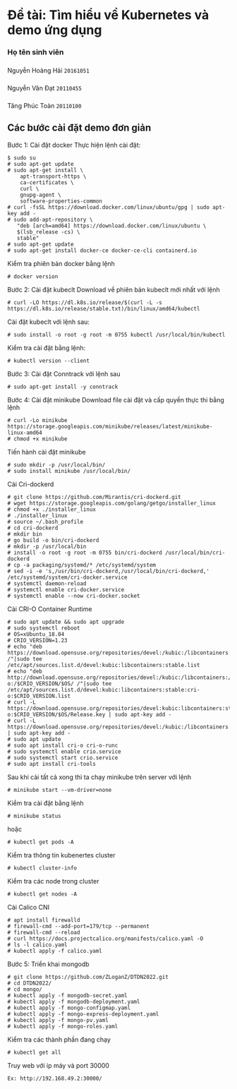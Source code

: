 # Đề tài: Tìm hiểu về Kubernetes và demo ứng dụng

### Họ tên sinh viên
###
Nguyễn Hoàng Hải `20161051`
###
Nguyễn Văn Đạt `20110455`
###
Tăng Phúc Toàn `20110100`
###
## Các bước cài đặt demo đơn giản
Bước 1: Cài đặt docker
Thực hiện lệnh cài đặt:
```
$ sudo su 
# sudo apt-get update
# sudo apt-get install \
    apt-transport-https \
    ca-certificates \
    curl \
    gnupg-agent \
    software-properties-common
# curl -fsSL https://download.docker.com/linux/ubuntu/gpg | sudo apt-key add -
# sudo add-apt-repository \
   "deb [arch=amd64] https://download.docker.com/linux/ubuntu \
   $(lsb_release -cs) \
   stable"
# sudo apt-get update
# sudo apt-get install docker-ce docker-ce-cli containerd.io
```
Kiểm tra phiên bản docker bằng lệnh
```
# docker version
```
Bước 2: Cài đặt kubeclt
Download về phiên bản kubeclt mới nhất với lệnh
```
# curl -LO https://dl.k8s.io/release/$(curl -L -s https://dl.k8s.io/release/stable.txt)/bin/linux/amd64/kubectl
```
Cài đặt kubeclt với lệnh sau:
```
# sudo install -o root -g root -m 0755 kubectl /usr/local/bin/kubectl
```
Kiểm tra cài đặt bằng lệnh:
```
# kubectl version --client
```
Bước 3: Cài đặt Conntrack với lệnh sau
```
# sudo apt-get install -y conntrack
```
Bước 4: Cài đặt minikube
Download file cài đặt và cấp quyền thực thi bằng lệnh
```
# curl -Lo minikube https://storage.googleapis.com/minikube/releases/latest/minikube-linux-amd64
# chmod +x minikube
```
Tiến hành cài đặt minikube
```
# sudo mkdir -p /usr/local/bin/
# sudo install minikube /usr/local/bin/
```
Cài Cri-dockerd
```
# git clone https://github.com/Mirantis/cri-dockerd.git
# wget https://storage.googleapis.com/golang/getgo/installer_linux
# chmod +x ./installer_linux
# ./installer_linux
# source ~/.bash_profile
# cd cri-dockerd
# mkdir bin
# go build -o bin/cri-dockerd
# mkdir -p /usr/local/bin
# install -o root -g root -m 0755 bin/cri-dockerd /usr/local/bin/cri-dockerd
# cp -a packaging/systemd/* /etc/systemd/system
# sed -i -e 's,/usr/bin/cri-dockerd,/usr/local/bin/cri-dockerd,' /etc/systemd/system/cri-docker.service
# systemctl daemon-reload
# systemctl enable cri-docker.service
# systemctl enable --now cri-docker.socket
```
Cài CRI-O Container Runtime
```
# sudo apt update && sudo apt upgrade
# sudo systemctl reboot
# OS=xUbuntu_18.04
# CRIO_VERSION=1.23
# echo "deb https://download.opensuse.org/repositories/devel:/kubic:/libcontainers:/stable/$OS/ /"|sudo tee /etc/apt/sources.list.d/devel:kubic:libcontainers:stable.list
# echo "deb http://download.opensuse.org/repositories/devel:/kubic:/libcontainers:/stable:/cri-o:/$CRIO_VERSION/$OS/ /"|sudo tee /etc/apt/sources.list.d/devel:kubic:libcontainers:stable:cri-o:$CRIO_VERSION.list
# curl -L https://download.opensuse.org/repositories/devel:kubic:libcontainers:stable:cri-o:$CRIO_VERSION/$OS/Release.key | sudo apt-key add -
# curl -L https://download.opensuse.org/repositories/devel:/kubic:/libcontainers:/stable/$OS/Release.key | sudo apt-key add -
# sudo apt update
# sudo apt install cri-o cri-o-runc
# sudo systemctl enable crio.service
# sudo systemctl start crio.service
# sudo apt install cri-tools
```
Sau khi cài tất cả xong thì ta chạy minikube trên server với lệnh
```
# minikube start --vm-driver=none
```
Kiểm tra cài đặt bằng lệnh
```
# minikube status
```
hoặc
```
# kubectl get pods -A
```
Kiểm tra thông tin kubenertes cluster
```
# kubectl cluster-info
```
Kiểm tra các node trong cluster
```
# kubectl get nodes -A
```
Cài Calico CNI
```
# apt install firewalld
# firewall-cmd --add-port=179/tcp --permanent
# firewall-cmd --reload
# curl https://docs.projectcalico.org/manifests/calico.yaml -O
# ls -l calico.yaml
# kubectl apply -f calico.yaml
```
Bước 5: Triển khai mongodb
```
# git clone https://github.com/ZLoganZ/DTDN2022.git
# cd DTDN2022/
# cd mongo/
# kubectl apply -f mongodb-secret.yaml
# kubectl apply -f mongodb-deployment.yaml 
# kubectl apply -f mongo-configmap.yaml
# kubectl apply -f mongo-express-deployment.yaml
# kubectl apply -f mongo-pv.yaml
# kubectl apply -f mongo-roles.yaml
```
Kiểm tra các thành phần đang chạy
```
# kubectl get all
```
Truy web với ip máy và port 30000
```
Ex: http://192.168.49.2:30000/
```
